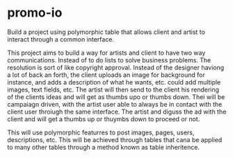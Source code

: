 # promo-io
Build a project using polymorphic table that allows client and artist to interact through a common interface.

This project aims to build a way for artists and client to have two way communications. Instead of to do lists to solve business problems. The resolution is sort of like copyright approval. Instead of the designer haviong a lot of back an forth, the client uploads an image for background for instance, and adds a description of what he wants, etc. could add multiple images, text fields, etc. The artist will then send to the client his rendering of the clients ideas and will get as thumbs upo or thumbs down. Thei will be campaiagn driven, with the artist user able to always be in contact with the client user throiugh the same interface. The artist and diguss the ad with the client and will get a thumbs up or thuymbs down to proceed or not.

This will use polymorphic featurres to post images, pages, users, descriptions, etc. This will be achieved through tables that cana be applied to many other tables through a method known as table inheritence.
